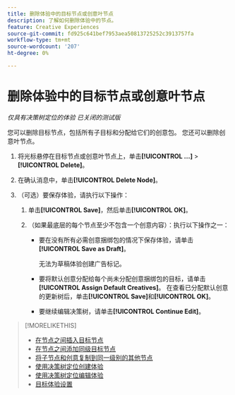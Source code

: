 ```yaml
---
title: 删除体验中的目标节点或创意叶节点
description: 了解如何删除体验中的节点。
feature: Creative Experiences
source-git-commit: fd925c641bef7953aea50813725252c3913757fa
workflow-type: tm+mt
source-wordcount: '207'
ht-degree: 0%

---
```


# 删除体验中的目标节点或创意叶节点

*仅具有决策树定位的体验*
*已关闭的测试版*

您可以删除目标节点，包括所有子目标和分配给它们的创意包。 您还可以删除创意叶节点。

<!-- 1. [ways to get to the decision tree] -->

1. 将光标悬停在目标节点或创意叶节点上，单击&#x200B;**[!UICONTROL ...]** > **[!UICONTROL Delete]**。

1. 在确认消息中，单击&#x200B;**[!UICONTROL Delete Node]**。

1. （可选）要保存体验，请执行以下操作：

   1. 单击&#x200B;**[!UICONTROL Save]**，然后单击&#x200B;**[!UICONTROL OK]**。

   1. （如果最底层的每个节点至少不包含一个创意内容）：执行以下操作之一：

      * 要在没有所有必需创意捆绑包的情况下保存体验，请单击&#x200B;**[!UICONTROL Save as Draft]**。

        无法为草稿体验创建广告标记。

      * 要将默认创意分配给每个尚未分配创意捆绑包的目标，请单击&#x200B;**[!UICONTROL Assign Default Creatives]**。 在查看已分配默认创意的更新树后，单击&#x200B;**[!UICONTROL Save]**&#x200B;和&#x200B;**[!UICONTROL OK]**。

      * 要继续编辑决策树，请单击&#x200B;**[!UICONTROL Continue Edit]**。

>[!MORELIKETHIS]
>
>* [在节点之间插入目标节点](experience-target-node-add-inner.md)
>* [在节点之间添加同级目标节点](experience-target-node-add-sibling.md)
>* [将子节点和创意复制到同一级别的其他节点](experience-target-node-copy.md)
>* [使用决策树定位创建体验](experience-create-targeting.md)
>* [使用决策树定位编辑体验](experience-edit-targeting.md)
>* [目标体验设置](experience-settings-targeting.md)
